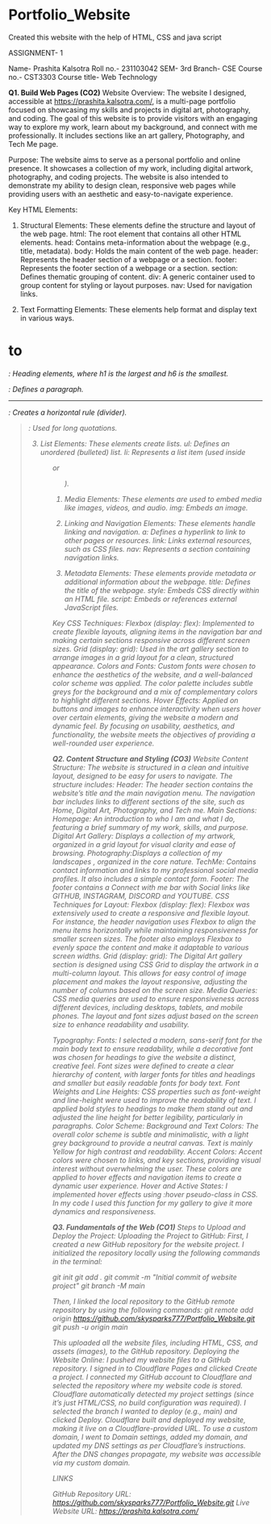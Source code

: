 # Portfolio_Website
Created this website with the help of HTML, CSS and java script 



ASSIGNMENT- 1 


Name- Prashita Kalsotra
Roll no.- 231103042 
SEM- 3rd 
Branch- CSE
Course no.- CST3303
Course title- Web Technology  



**Q1. Build Web Pages (CO2)**
Website Overview: 
The website I designed, accessible at https://prashita.kalsotra.com/, is a multi-page portfolio focused on showcasing my skills and projects in digital art, photography, and coding. The goal of this website is to provide visitors with an engaging way to explore my work, learn about my background, and connect with me professionally. It includes sections like an art gallery, Photography, and Tech Me page.

Purpose: 
The website aims to serve as a personal portfolio and online presence. It showcases a collection of my work, including digital artwork, photography, and coding projects. The website is also intended to demonstrate my ability to design clean, responsive web pages while providing users with an aesthetic and easy-to-navigate experience.

Key HTML Elements:
1. Structural Elements:
These elements define the structure and layout of the web page.
html: The root element that contains all other HTML elements.
head: Contains meta-information about the webpage (e.g., title, metadata).
body: Holds the main content of the web page.
header: Represents the header section of a webpage or a section.
footer: Represents the footer section of a webpage or a section.
section: Defines thematic grouping of content.
div: A generic container used to group content for styling or layout purposes.
nav: Used for navigation links.

2. Text Formatting Elements:
These elements help format and display text in various ways.
<h1> to <h6>: Heading elements, where h1 is the largest and h6 is the smallest.
<p>: Defines a paragraph.
<hr>: Creates a horizontal rule (divider).
<blockquote>: Used for long quotations.

3. List Elements:
These elements create lists.
ul: Defines an unordered (bulleted) list.
li: Represents a list item (used inside <ul> or <ol>).

5. Media Elements:
These elements are used to embed media like images, videos, and audio.
img: Embeds an image.

6. Linking and Navigation Elements:
These elements handle linking and navigation.
a: Defines a hyperlink to link to other pages or resources.
link: Links external resources, such as CSS files.
nav: Represents a section containing navigation links.
7. Metadata Elements:
These elements provide metadata or additional information about the webpage.
title: Defines the title of the webpage.
style: Embeds CSS directly within an HTML file.
script: Embeds or references external JavaScript files.

Key CSS Techniques:
Flexbox (display: flex): Implemented to create flexible layouts, aligning items in the navigation bar and making certain sections responsive across different screen sizes.
Grid (display: grid): Used in the art gallery section to arrange images in a grid layout for a clean, structured appearance.
Colors and Fonts: Custom fonts were chosen to enhance the aesthetics of the website, and a well-balanced color scheme was applied. The color palette includes subtle greys for the background and a mix of complementary colors to highlight different sections.
Hover Effects: Applied on buttons and images to enhance interactivity when users hover over certain elements, giving the website a modern and dynamic feel.
By focusing on usability, aesthetics, and functionality, the website meets the objectives of providing a well-rounded user experience.



**Q2. Content Structure and Styling (CO3)**
Website Content Structure:
The website is structured in a clean and intuitive layout, designed to be easy for users to navigate. The structure includes:
Header:
The header section contains the website’s title and the main navigation menu.
The navigation bar includes links to different sections of the site, such as Home, Digital Art, Photography, and Tech me.
Main Sections:
Homepage: An introduction to who I am and what I do, featuring a brief summary of my work, skills, and purpose.
Digital Art Gallery: Displays a collection of my artwork, organized in a grid layout for visual clarity and ease of browsing.
Photography:Displays a collection of my landscapes , organized in the core nature.
TechMe: Contains contact information and links to my professional social media profiles. It also includes a simple contact form.
Footer:
The footer contains a Connect with me bar with Social links like GITHUB, INSTAGRAM, DISCORD and  YOUTUBE.
CSS Techniques for Layout:
Flexbox (display: flex):
Flexbox was extensively used to create a responsive and flexible layout. For instance, the header navigation uses Flexbox to align the menu items horizontally while maintaining responsiveness for smaller screen sizes.
The footer also employs Flexbox to evenly space the content and make it adaptable to various screen widths.
Grid (display: grid):
The Digital Art gallery section is designed using CSS Grid to display the artwork in a multi-column layout. This allows for easy control of image placement and makes the layout responsive, adjusting the number of columns based on the screen size.
Media Queries:
CSS media queries are used to ensure responsiveness across different devices, including desktops, tablets, and mobile phones. The layout and font sizes adjust based on the screen size to enhance readability and usability.

Typography:
Fonts:
I selected a modern, sans-serif font for the main body text to ensure readability, while a decorative font was chosen for headings to give the website a distinct, creative feel.
Font sizes were defined to create a clear hierarchy of content, with larger fonts for titles and headings and smaller but easily readable fonts for body text.
Font Weights and Line Heights:
CSS properties such as font-weight and line-height were used to improve the readability of text. I applied bold styles to headings to make them stand out and adjusted the line height for better legibility, particularly in paragraphs.
Color Scheme:
Background and Text Colors:
The overall color scheme is subtle and minimalistic, with a light grey background to provide a neutral canvas. Text is mainly Yellow for high contrast and readability.
Accent Colors:
Accent colors were chosen to links, and key sections, providing visual interest without overwhelming the user. These colors are applied to hover effects and navigation items to create a dynamic user experience.
Hover and Active States:
I implemented hover effects using :hover pseudo-class in CSS. In my code I used this function for my gallery to give it more dynamics and responsiveness.



**Q3. Fundamentals of the Web (CO1)**
Steps to Upload and Deploy the Project:
Uploading the Project to GitHub:
First, I created a new GitHub repository for the website project.
I initialized the repository locally using the following commands in the terminal:


git init
git add .
git commit -m "Initial commit of website project"
git branch -M main

Then, I linked the local repository to the GitHub remote repository by using the following commands:
git remote add origin https://github.com/skysparks777/Portfolio_Website.git
git push -u origin main

This uploaded all the website files, including HTML, CSS, and assets (images), to the GitHub repository.
Deploying the Website Online:
I pushed my website files to a GitHub repository.
I signed in to Cloudflare Pages and clicked Create a project.
I connected my GitHub account to Cloudflare and selected the repository where my website code is stored.
Cloudflare automatically detected my project settings (since it’s just HTML/CSS, no build configuration was required).
I selected the branch I wanted to deploy (e.g., main) and clicked Deploy.
Cloudflare built and deployed my website, making it live on a Cloudflare-provided URL.
To use a custom domain, I went to Domain settings, added my domain, and updated my DNS settings as per Cloudflare’s instructions.
After the DNS changes propagate, my website was accessible via my custom domain.


LINKS

GitHub Repository URL: https://github.com/skysparks777/Portfolio_Website.git
Live Website URL:   https://prashita.kalsotra.com/



